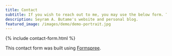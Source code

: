 ```yaml
---
title: Contact
subtitle: If you wish to reach out to me, you may use the below form. Thanks!
description: Seyram A. Butame's website and personal blog.
featured_image: /images/demo/demo-portrait.jpg
---
```


{% include contact-form.html %}

This contact form was built using [Formspree](https://formspree.io/create/jekyllthemes).
